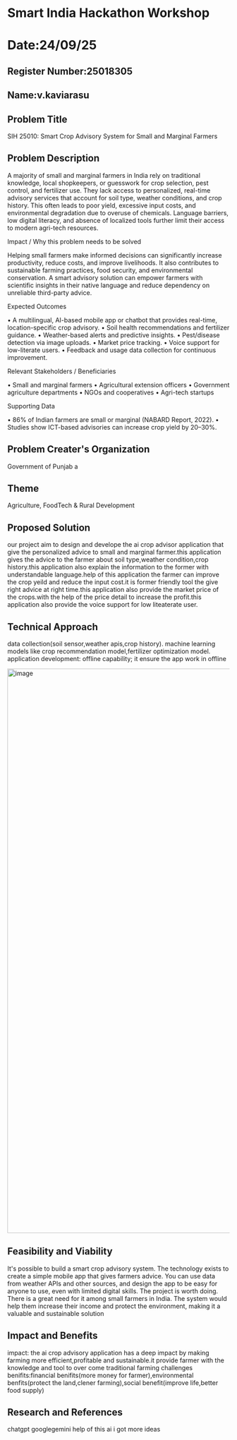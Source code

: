 # Smart India Hackathon Workshop
# Date:24/09/25
## Register Number:25018305
## Name:v.kaviarasu
## Problem Title
SIH 25010: Smart Crop Advisory System for Small and Marginal Farmers
## Problem Description
A majority of small and marginal farmers in India rely on traditional knowledge, local shopkeepers, or guesswork for crop selection, pest control, and fertilizer use. They lack access to personalized, real-time advisory services that account for soil type, weather conditions, and crop history. This often leads to poor yield, excessive input costs, and environmental degradation due to overuse of chemicals. Language barriers, low digital literacy, and absence of localized tools further limit their access to modern agri-tech resources.

Impact / Why this problem needs to be solved

Helping small farmers make informed decisions can significantly increase productivity, reduce costs, and improve livelihoods. It also contributes to sustainable farming practices, food security, and environmental conservation. A smart advisory solution can empower farmers with scientific insights in their native language and reduce dependency on unreliable third-party advice.

Expected Outcomes

• A multilingual, AI-based mobile app or chatbot that provides real-time, location-specific crop advisory.
• Soil health recommendations and fertilizer guidance.
• Weather-based alerts and predictive insights.
• Pest/disease detection via image uploads.
• Market price tracking.
• Voice support for low-literate users.
• Feedback and usage data collection for continuous improvement.

Relevant Stakeholders / Beneficiaries

• Small and marginal farmers
• Agricultural extension officers
• Government agriculture departments
• NGOs and cooperatives
• Agri-tech startups

Supporting Data

• 86% of Indian farmers are small or marginal (NABARD Report, 2022).
• Studies show ICT-based advisories can increase crop yield by 20–30%.

## Problem Creater's Organization
Government of Punjab
a
## Theme
Agriculture, FoodTech & Rural Development

## Proposed Solution
<p>our project aim to design and develope the ai crop advisor application that give the personalized advice to small and marginal farmer.this application gives the advice to the farmer about soil type,weather condition,crop history.this application also explain the information to the former with understandable  language.help of this application the farmer can improve the crop yeild and reduce the input cost.it  is former friendly tool the give right advice at right time.this application also provide the market price of the crops.with the help of the price detail to increase the profit.this application also provide the voice support for low liteaterate user.
</p>


## Technical Approach
data collection(soil sensor,weather apis,crop history).
machine learning models like crop recommendation model,fertilizer optimization model.
application development:
      offline capability; it ensure the app work in offline
      
<img><img width="853" height="1280" alt="image" src="https://github.com/user-attachments/assets/efe3afb1-ae1c-4eed-bd57-c429382d813f" />



      
    


## Feasibility and Viability
It's possible to build a smart crop advisory system. The technology exists to create a simple mobile app that gives farmers advice. You can use data from weather APIs and other sources, and design the app to be easy for anyone to use, even with limited digital skills.
The project is worth doing. There is a great need for it among small farmers in India. The system would help them increase their income and protect the environment, making it a valuable and sustainable solution

## Impact and Benefits
impact: the ai crop advisory application has a deep impact by making farming more efficient,profitable and sustainable.it provide farmer with the knowledge and tool to over come traditional farming challenges
benifits:financial benifits(more money for farmer),environmental benfits(protect the land,clener farming),social benefit(improve life,better food supply)

## Research and References
chatgpt
googlegemini
help of this ai
i got more ideas
